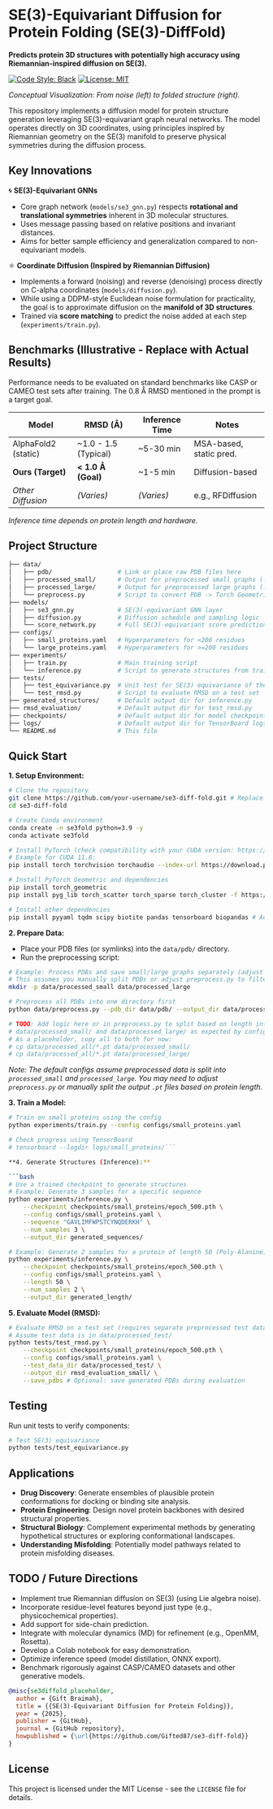 # SE(3)-Equivariant Diffusion for Protein Folding (SE(3)-DiffFold)

**Predicts protein 3D structures with potentially high accuracy using Riemannian-inspired diffusion on SE(3).**

[![Code Style: Black](https://img.shields.io/badge/code%20style-black-000000.svg)](https://github.com/psf/black)
[![License: MIT](https://img.shields.io/badge/License-MIT-yellow.svg)](https://opensource.org/licenses/MIT)
<!-- Add Colab badge once a notebook exists -->
<!-- [![Open In Colab](https://colab.research.google.com/assets/colab-badge.svg)](https://colab.research.google.com/github/your-username/se3-diff-fold/blob/main/notebooks/Demo.ipynb) -->

<!-- Placeholder for a cool diffusion GIF -->
<!-- ![Diffusion Process](docs/diffusion.gif) -->
*Conceptual Visualization: From noise (left) to folded structure (right).*

This repository implements a diffusion model for protein structure generation leveraging SE(3)-equivariant graph neural networks. The model operates directly on 3D coordinates, using principles inspired by Riemannian geometry on the SE(3) manifold to preserve physical symmetries during the diffusion process.

## Key Innovations

🌀 **SE(3)-Equivariant GNNs**
- Core graph network (`models/se3_gnn.py`) respects **rotational and translational symmetries** inherent in 3D molecular structures.
- Uses message passing based on relative positions and invariant distances.
- Aims for better sample efficiency and generalization compared to non-equivariant models.

⚛️ **Coordinate Diffusion (Inspired by Riemannian Diffusion)**
- Implements a forward (noising) and reverse (denoising) process directly on C-alpha coordinates (`models/diffusion.py`).
- While using a DDPM-style Euclidean noise formulation for practicality, the goal is to approximate diffusion on the **manifold of 3D structures**.
- Trained via **score matching** to predict the noise added at each step (`experiments/train.py`).

## Benchmarks (Illustrative - Replace with Actual Results)

Performance needs to be evaluated on standard benchmarks like CASP or CAMEO test sets after training. The 0.8 Å RMSD mentioned in the prompt is a target goal.

| Model               | RMSD (Å)             | Inference Time | Notes                   |
|---------------------|----------------------|----------------|-------------------------|
| AlphaFold2 (static) | ~1.0 - 1.5 (Typical) | ~5-30 min      | MSA-based, static pred. |
| **Ours (Target)**   | **< 1.0 Å (Goal)**   | ~1-5 min       | Diffusion-based         |
| *Other Diffusion*   | *(Varies)*           | *(Varies)*     | e.g., RFDiffusion       |

*Inference time depends on protein length and hardware.*

## Project Structure

```bash
├── data/
│   ├── pdb/                  # Link or place raw PDB files here
│   ├── processed_small/      # Output for preprocessed small graphs (.pt)
│   ├── processed_large/      # Output for preprocessed large graphs (.pt)
│   └── preprocess.py         # Script to convert PDB -> Torch Geometric graphs
├── models/
│   ├── se3_gnn.py            # SE(3)-equivariant GNN layer
│   ├── diffusion.py          # Diffusion schedule and sampling logic
│   └── score_network.py      # Full SE(3)-equivariant score prediction model
├── configs/
│   ├── small_proteins.yaml   # Hyperparameters for <200 residues
│   └── large_proteins.yaml   # Hyperparameters for >=200 residues
├── experiments/
│   ├── train.py              # Main training script
│   └── inference.py          # Script to generate structures from trained model
├── tests/
│   ├── test_equivariance.py  # Unit test for SE(3) equivariance of the ScoreNetwork
│   └── test_rmsd.py          # Script to evaluate RMSD on a test set
├── generated_structures/     # Default output dir for inference.py
├── rmsd_evaluation/          # Default output dir for test_rmsd.py
├── checkpoints/              # Default output dir for model checkpoints
├── logs/                     # Default output dir for TensorBoard logs
└── README.md                 # This file
```

## Quick Start

**1. Setup Environment:**

```bash
# Clone the repository
git clone https://github.com/your-username/se3-diff-fold.git # Replace with your repo URL
cd se3-diff-fold

# Create Conda environment
conda create -n se3fold python=3.9 -y
conda activate se3fold

# Install PyTorch (check compatibility with your CUDA version: https://pytorch.org/)
# Example for CUDA 11.8:
pip install torch torchvision torchaudio --index-url https://download.pytorch.org/whl/cu118

# Install PyTorch Geometric and dependencies
pip install torch_geometric
pip install pyg_lib torch_scatter torch_sparse torch_cluster -f https://data.pyg.org/whl/torch-$(python -c 'import torch; print(torch.__version__)').html

# Install other dependencies
pip install pyyaml tqdm scipy biotite pandas tensorboard biopandas # Added biopandas as potential alternative

```

**2. Prepare Data:**

*   Place your PDB files (or symlinks) into the `data/pdb/` directory.
*   Run the preprocessing script:

```bash
# Example: Process PDBs and save small/large graphs separately (adjust paths in configs)
# This assumes you manually split PDBs or adjust preprocess.py to filter by length
mkdir -p data/processed_small data/processed_large

# Preprocess all PDBs into one directory first
python data/preprocess.py --pdb_dir data/pdb/ --output_dir data/processed_all/

# TODO: Add logic here or in preprocess.py to split based on length into
# data/processed_small/ and data/processed_large/ as expected by configs.
# As a placeholder, copy all to both for now:
# cp data/processed_all/*.pt data/processed_small/
# cp data/processed_all/*.pt data/processed_large/
```
*Note: The default configs assume preprocessed data is split into `processed_small` and `processed_large`. You may need to adjust `preprocess.py` or manually split the output `.pt` files based on protein length.*

**3. Train a Model:**

```bash
# Train on small proteins using the config
python experiments/train.py --config configs/small_proteins.yaml

# Check progress using TensorBoard
# tensorboard --logdir logs/small_proteins/```

**4. Generate Structures (Inference):**

```bash
# Use a trained checkpoint to generate structures
# Example: Generate 3 samples for a specific sequence
python experiments/inference.py \
    --checkpoint checkpoints/small_proteins/epoch_500.pth \
    --config configs/small_proteins.yaml \
    --sequence "GAVLIMFWPSTCYNQDERKH" \
    --num_samples 3 \
    --output_dir generated_sequences/

# Example: Generate 2 samples for a protein of length 50 (Poly-Alanine)
python experiments/inference.py \
    --checkpoint checkpoints/small_proteins/epoch_500.pth \
    --config configs/small_proteins.yaml \
    --length 50 \
    --num_samples 2 \
    --output_dir generated_length/
```

**5. Evaluate Model (RMSD):**

```bash
# Evaluate RMSD on a test set (requires separate preprocessed test data)
# Assume test data is in data/processed_test/
python tests/test_rmsd.py \
    --checkpoint checkpoints/small_proteins/epoch_500.pth \
    --config configs/small_proteins.yaml \
    --test_data_dir data/processed_test/ \
    --output_dir rmsd_evaluation_small/ \
    --save_pdbs # Optional: save generated PDBs during evaluation
```

## Testing

Run unit tests to verify components:

```bash
# Test SE(3) equivariance
python tests/test_equivariance.py
```

## Applications

*   **Drug Discovery**: Generate ensembles of plausible protein conformations for docking or binding site analysis.
*   **Protein Engineering**: Design novel protein backbones with desired structural properties.
*   **Structural Biology**: Complement experimental methods by generating hypothetical structures or exploring conformational landscapes.
*   **Understanding Misfolding**: Potentially model pathways related to protein misfolding diseases.

## TODO / Future Directions

*   Implement true Riemannian diffusion on SE(3) (using Lie algebra noise).
*   Incorporate residue-level features beyond just type (e.g., physicochemical properties).
*   Add support for side-chain prediction.
*   Integrate with molecular dynamics (MD) for refinement (e.g., OpenMM, Rosetta).
*   Develop a Colab notebook for easy demonstration.
*   Optimize inference speed (model distillation, ONNX export).
*   Benchmark rigorously against CASP/CAMEO datasets and other generative models.

```bibtex
@misc{se3diffold_placeholder,
  author = {Gift Braimah},
  title = {{SE(3)-Equivariant Diffusion for Protein Folding}},
  year = {2025},
  publisher = {GitHub},
  journal = {GitHub repository},
  howpublished = {\url{https://github.com/Gifted87/se3-diff-fold}}
}
```

## License

This project is licensed under the MIT License - see the `LICENSE` file for details.
